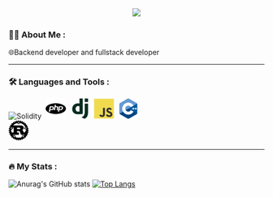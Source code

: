 

<div id="header" align="center">
  <img src="https://media1.giphy.com/media/HwBlFQZFcAoUcPHZdX/giphy.gif" width="100"/>
</div>

### :woman_technologist: About Me :

🌐Backend developer and fullstack developer

---

### :hammer_and_wrench: Languages and Tools :
<div>
  <img src="https://docs.soliditylang.org/en/v0.8.20/_images/logo.svg" title="Solidity" alt="Solidity" width="40" height="40"/>&nbsp;
  <img src="https://github.com/devicons/devicon/blob/master/icons/php/php-plain.svg" title="php" alt="php" width="40" height="40"/>&nbsp;
  <img src="https://github.com/devicons/devicon/blob/master/icons/django/django-plain.svg" title="django framework" alt="django" width="40" height="40"/>&nbsp;
  <img src="https://github.com/devicons/devicon/blob/master/icons/javascript/javascript-original.svg" title="Js" alt="Js" width="40" height="40"/>&nbsp;
  <img src="https://github.com/devicons/devicon/blob/master/icons/cplusplus/cplusplus-original.svg" title="cpp" alt="cpp" width="40" height="40"/>&nbsp;
<div>
  <img src="https://github.com/devicons/devicon/blob/master/icons/rust/rust-plain.svg" title="rust" alt="rust" width="40" height="40"/>&nbsp;
</div>

---

### :fire: My Stats : 
![Anurag's GitHub stats](https://github-readme-stats.vercel.app/api?username=xirrer&show_icons=true&theme=radical)
[![Top Langs](https://github-readme-stats.vercel.app/api/top-langs/?username=xirrer&show_icons=true&theme=radical)](https://github.com/anuraghazra/github-readme-stats)


